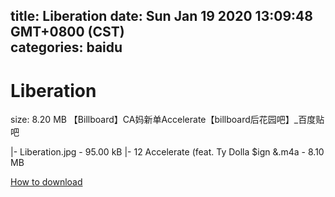 
title: Liberation
date: Sun Jan 19 2020 13:09:48 GMT+0800 (CST)    
categories: baidu
---

# Liberation
size: 8.20 MB
 【Billboard】CA妈新单Accelerate【billboard后花园吧】_百度贴吧
 
|- Liberation.jpg - 95.00 kB
|- 12 Accelerate (feat. Ty Dolla $ign &.m4a - 8.10 MB

[How to download](https://bpcam.bemobtrk.com/go/2ceec3aa-1ca2-46d6-b9ff-aaa5c184517c?jno=404)